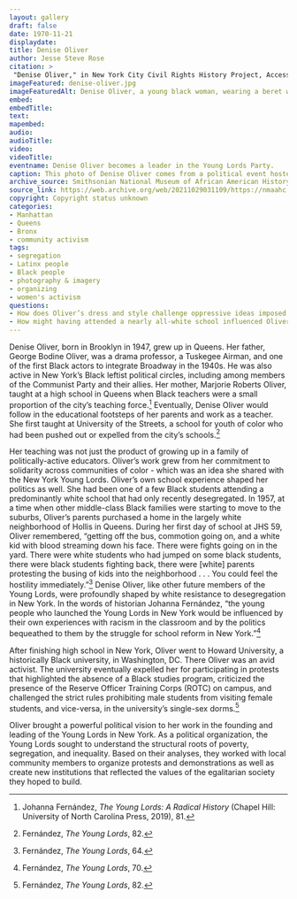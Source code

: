 ```yaml
--- 
layout: gallery
draft: false
date: 1970-11-21
displaydate: 
title: Denise Oliver
author: Jesse Steve Rose
citation: >
 "Denise Oliver," in New York City Civil Rights History Project, Accessed: [Month Day, Year], https://nyccivilrightshistory.org/topics/black-latina-women/young-lords/denise-oliver.
imageFeatured: denise-oliver.jpg
imageFeaturedAlt: Denise Oliver, a young black woman, wearing a beret with several political buttons and a collared leather jacket. She's holding a cup and smoking a cigarette and has a somber expression on her face.
embed: 
embedTitle: 
text: 
mapembed: 
audio: 
audioTitle: 
video: 
videoTitle: 
eventname: Denise Oliver becomes a leader in the Young Lords Party.
caption: This photo of Denise Oliver comes from a political event hosted by the Black Panther Party and the Young Lords Party. Oliver became a high ranking member of the Young Lords and has continued her organizing work since being a member of the party. 
archive_source: Smithsonian National Museum of African American History and Culture
source_link: https://web.archive.org/web/20211029031109/https://nmaahc.si.edu/object/nmaahc_2014.109.7.4
copyright: Copyright status unknown
categories: 
- Manhattan
- Queens
- Bronx
- community activism
tags: 
- segregation
- Latinx people
- Black people
- photography & imagery
- organizing
- women's activism
questions:
- How does Oliver’s dress and style challenge oppressive ideas imposed on Black women?
- How might having attended a nearly all-white school influenced Oliver’s activism?
--- 
```


Denise Oliver, born in Brooklyn in 1947, grew up in Queens. Her father, George Bodine Oliver, was a drama professor, a Tuskegee Airman, and one of the first Black actors to integrate Broadway in the 1940s. He was also active in New York’s Black leftist political circles, including among members of the Communist Party and their allies. Her mother, Marjorie Roberts Oliver, taught at a high school in Queens when Black teachers were a small proportion of the city’s teaching force.[^1] Eventually, Denise Oliver would follow in the educational footsteps of her parents and work as a teacher. She first taught at University of the Streets, a school for youth of color who had been pushed out or expelled from the city’s schools.[^2]

Her teaching was not just the product of growing up in a family of politically-active educators. Oliver’s work grew from her commitment to solidarity across communities of color - which was an idea she shared with the New York Young Lords. Oliver’s own school experience shaped her politics as well. She had been one of a few Black students attending a predominantly white school that had only recently desegregated. In 1957, at a time when other middle-class Black families were starting to move to the suburbs, Oliver’s parents purchased a home in the largely white neighborhood of Hollis in Queens. During her first day of school at JHS 59, Oliver remembered, “getting off the bus, commotion going on, and a white kid with blood streaming down his face. There were fights going on in the yard. There were white students who had jumped on some black students, there were black students fighting back, there were \[white\] parents protesting the busing of kids into the neighborhood . . . You could feel the hostility immediately.”[^3] Denise Oliver, like other future members of the Young Lords, were profoundly shaped by white resistance to desegregation in New York. In the words of historian Johanna Fernández, “the young people who launched the Young Lords in New York would be influenced by their own experiences with racism in the classroom and by the politics bequeathed to them by the struggle for school reform in New York.”[^4]

After finishing high school in New York, Oliver went to Howard University, a historically Black university, in Washington, DC. There Oliver was an avid activist. The university eventually expelled her for participating in protests that highlighted the absence of a Black studies program, criticized the presence of the Reserve Officer Training Corps (ROTC) on campus, and challenged the strict rules prohibiting male students from visiting female students, and vice-versa, in the university’s single-sex dorms.[^5]

Oliver brought a powerful political vision to her work in the founding and leading of the Young Lords in New York. As a political organization, the Young Lords sought to understand the structural roots of poverty, segregation, and inequality. Based on their analyses, they worked with local community members to organize protests and demonstrations as well as create new institutions that reflected the values of the egalitarian society they hoped to build.

[^1]: Johanna Fernández, *The Young Lords: A Radical History* (Chapel Hill: University of North Carolina Press, 2019), 81.

[^2]: Fernández, *The Young Lords*, 82.

[^3]: Fernández, *The Young Lords*, 64.

[^4]: Fernández, *The Young Lords*, 70.

[^5]: Fernández, *The Young Lords*, 82.
